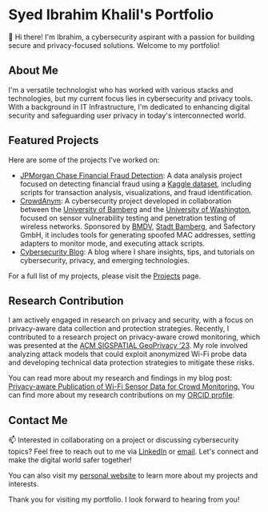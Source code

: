 # Syed Ibrahim Khalil's Portfolio

👋 Hi there! I'm Ibrahim, a cybersecurity aspirant with a passion for building secure and privacy-focused solutions. Welcome to my portfolio!

## About Me

I'm a versatile technologist who has worked with various stacks and technologies, but my current focus lies in cybersecurity and privacy tools. With a background in IT Infrastructure, I'm dedicated to enhancing digital security and safeguarding user privacy in today's interconnected world.

## Featured Projects

Here are some of the projects I've worked on:

- [JPMorgan Chase Financial Fraud Detection](https://github.com/SYEDIBRAHIMKHALIL/jpmc-financial-fraud-project): A data analysis project focused on detecting financial fraud using a [Kaggle dataset](https://www.kaggle.com/datasets/ealaxi/paysim1), including scripts for transaction analysis, visualizations, and fraud identification.
- [CrowdAnym](https://github.com/SYEDIBRAHIMKHALIL/CrowdAnym): A cybersecurity project developed in collaboration between the [University of Bamberg](https://www.uni-bamberg.de/en/forschung/wissenschaftl-einrichtungen/forschungs-labs/smart-city-research-lab/translate-to-1-english-projektarchiv/translate-to-1-english-crowdanym/) and the [University of Washington](https://www.uwb.edu/news/2023/10/13/researching-security-and-privacy-for-smart-cities), focused on sensor vulnerability testing and penetration testing of wireless networks. Sponsored by [BMDV](https://bmdv.bund.de/SharedDocs/DE/Artikel/DG/mfund-projekte/crowdanym.html), [Stadt Bamberg](https://smartcity.bamberg.de/2023/08/24/crowdanym-misst-via-sensoren-wie-voll-es-in-bamberg-ist/), and Safectory GmbH, it includes tools for generating spoofed MAC addresses, setting adapters to monitor mode, and executing attack scripts.
- [Cybersecurity Blog](link): A blog where I share insights, tips, and tutorials on cybersecurity, privacy, and emerging technologies.

For a full list of my projects, please visit the [Projects](projects.md) page.

## Research Contribution

I am actively engaged in research on privacy and security, with a focus on privacy-aware data collection and protection strategies. Recently, I contributed to a research project on privacy-aware crowd monitoring, which was presented at the [ACM SIGSPATIAL GeoPrivacy ’23](https://sigspatial2023.sigspatial.org/). My role involved analyzing attack models that could exploit anonymized Wi-Fi probe data and developing technical data protection strategies to mitigate these risks.

You can read more about my research and findings in my blog post: [Privacy-aware Publication of Wi-Fi Sensor Data for Crowd Monitoring.](https://syedibrahimkhalil.com/2023/11/21/research-1/)
You can find more about my research contributions on my [ORCID profile](https://orcid.org/my-orcid?orcid=0009-0007-7485-6572).

## Contact Me

📫 Interested in collaborating on a project or discussing cybersecurity topics? Feel free to reach out to me via [LinkedIn](https://www.linkedin.com/in/syedibrahimkhalil/) or [email](mailto:your.email@example.com). Let's connect and make the digital world safer together!

You can also visit my [personal website](http://syedibrahimkhalil.com/) to learn more about my projects and interests.

Thank you for visiting my portfolio. I look forward to hearing from you!

